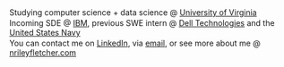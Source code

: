 <div align="left">
  <p align="left" style="margin: 2px 0;">
    Studying computer science + data science @ <a href="https://www.virginia.edu/">University of Virginia</a>
  </p>
  <p align="left" style="margin: 2px 0;">
    Incoming SDE @ <a href="https://www.ibm.com/us-en">IBM</a>, previous SWE intern @ <a href="https://www.dell.com/">Dell Technologies</a> and the <a href="https://www.navsea.navy.mil/Home/Warfare-Centers/NSWC-Dahlgren/)">United States Navy</a>
  </p>
  <p align="left" style="margin: 2px 0;">
    You can contact me on <a href="https://www.linkedin.com/in/rileyfletcher">LinkedIn</a>, via <a href="mailto:nrileyfletcher@gmail.com">email</a>, or see more about me @ <a href="https://nrileyfletcher.com/">nrileyfletcher.com</a>
  </p>
</div>

<!---
nfletcher27/nfletcher27 is a ✨ special ✨ repository because its `README.md` (this file) appears on your GitHub profile.
You can click the Preview link to take a look at your changes.
--->
